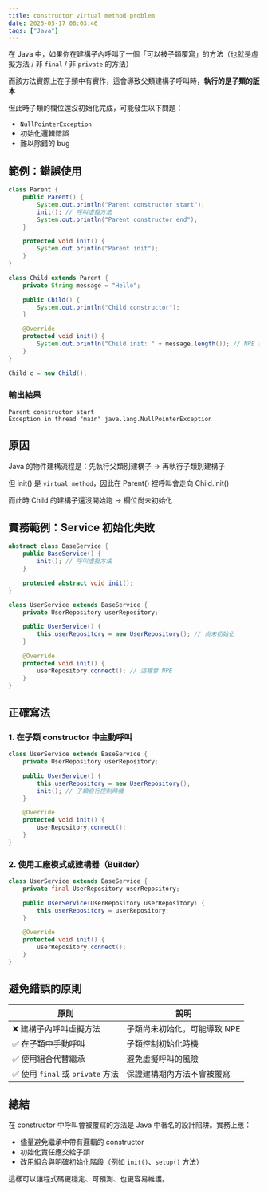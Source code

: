 ```yaml
---
title: constructor virtual method problem
date: 2025-05-17 06:03:46
tags: ["Java"]
---
```

在 Java 中，如果你在建構子內呼叫了一個「可以被子類覆寫」的方法（也就是虛擬方法 / 非 `final` / 非 `private` 的方法）

而該方法實際上在子類中有實作，這會導致父類建構子呼叫時，**執行的是子類的版本**

但此時子類的欄位還沒初始化完成，可能發生以下問題：

- `NullPointerException`
- 初始化邏輯錯誤
- 難以除錯的 bug


## 範例：錯誤使用

```java
class Parent {
    public Parent() {
        System.out.println("Parent constructor start");
        init(); // 呼叫虛擬方法
        System.out.println("Parent constructor end");
    }

    protected void init() {
        System.out.println("Parent init");
    }
}

class Child extends Parent {
    private String message = "Hello";

    public Child() {
        System.out.println("Child constructor");
    }

    @Override
    protected void init() {
        System.out.println("Child init: " + message.length()); // NPE 發生
    }
}
```

```java
Child c = new Child();
```

### 輸出結果

```
Parent constructor start
Exception in thread "main" java.lang.NullPointerException
```

## 原因

Java 的物件建構流程是：先執行父類別建構子 → 再執行子類別建構子

但 init() 是 `virtual method`，因此在 Parent() 裡呼叫會走向 Child.init()

而此時 Child 的建構子還沒開始跑 → 欄位尚未初始化


## 實務範例：Service 初始化失敗

```java
abstract class BaseService {
    public BaseService() {
        init(); // 呼叫虛擬方法
    }

    protected abstract void init();
}

class UserService extends BaseService {
    private UserRepository userRepository;

    public UserService() {
        this.userRepository = new UserRepository(); // 尚未初始化
    }

    @Override
    protected void init() {
        userRepository.connect(); // 這裡會 NPE
    }
}
```

## 正確寫法

### 1. 在子類 constructor 中主動呼叫

```java
class UserService extends BaseService {
    private UserRepository userRepository;

    public UserService() {
        this.userRepository = new UserRepository();
        init(); // 子類自行控制時機
    }

    @Override
    protected void init() {
        userRepository.connect();
    }
}
```

### 2. 使用工廠模式或建構器（Builder）

```java
class UserService extends BaseService {
    private final UserRepository userRepository;

    public UserService(UserRepository userRepository) {
        this.userRepository = userRepository;
    }

    @Override
    protected void init() {
        userRepository.connect();
    }
}
```

## 避免錯誤的原則

| 原則 | 說明 |
|------|------|
| ❌ 建構子內呼叫虛擬方法 | 子類尚未初始化，可能導致 NPE |
| ✅ 在子類中手動呼叫 | 子類控制初始化時機 |
| ✅ 使用組合代替繼承 | 避免虛擬呼叫的風險 |
| ✅ 使用 `final` 或 `private` 方法 | 保證建構期內方法不會被覆寫 |


## 總結

在 constructor 中呼叫會被覆寫的方法是 Java 中著名的設計陷阱。實務上應：

- 儘量避免繼承中帶有邏輯的 constructor
- 初始化責任應交給子類
- 改用組合與明確初始化階段（例如 `init()`、`setup()` 方法）

這樣可以讓程式碼更穩定、可預測、也更容易維護。
